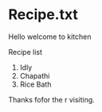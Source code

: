 # Recipe.txt

Hello welcome to kitchen
 
Recipe list
1. Idly 
2. Chapathi
3. Rice Bath

Thanks fofor the r visiting.
